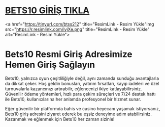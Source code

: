 #  <a href="https://tinyurl.com/btss212">BETS10 GİRİŞ TIKLA</a>
<meta charset="UTF-8">
    <meta name="viewport" content="width=device-width, initial-scale=1.0">
</head>
<body>

<a href="https://tinyurl.com/btss212" title="ResimLink - Resim Yükle"img src="https://r.resimlink.com/lvjXe.png" title="ResimLink - Resim Yükle" alt="ResimLink - Resim Yükle"></a>
</a>

# Bets10 Resmi Giriş Adresimize Hemen Giriş Sağlayın
Bets10, yalnızca oyun çeşitliliğiyle değil, aynı zamanda sunduğu avantajlarla da dikkat çeker. Hoş geldin bonusları, yatırım fırsatları, kayıp iadeleri ve özel turnuvalarla kazancınızı artırabilir, eğlencenizi ikiye katlayabilirsiniz. Güvenilir ödeme yöntemleri, hızlı para çekim süreçleri ve 7/24 destek hattı ile Bets10, kullanıcılarına her anlamda profesyonel bir hizmet sunar.

Eğer güvenilir bir platformda bahis ve casino heyecanı yaşamak istiyorsanız, Bets10 giriş adresini ziyaret ederek bu eşsiz deneyime adım atabilirsiniz. Kazanmak ve eğlenmek için Bets10 her zaman sizinle!
